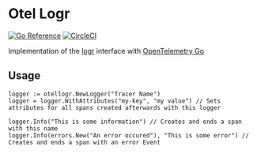 # Otel Logr
[![Go Reference](https://pkg.go.dev/badge/github.com/dmathieu/otel-logr.svg)](https://pkg.go.dev/github.com/dmathieu/otel-logr)
[![CircleCI](https://circleci.com/gh/dmathieu/otel-logr.svg?style=svg)](https://app.circleci.com/pipelines/github/dmathieu/otel-logr)

Implementation of the [logr](https://github.com/go-logr/logr) interface with [OpenTelemetry Go](https://github.com/open-telemetry/opentelemetry-go)

## Usage

```golang
logger := otellogr.NewLogger("Tracer Name")
logger = logger.WithAttributes("my-key", "my value") // Sets attributes for all spans created afterwards with this logger

logger.Info("This is some information") // Creates and ends a span with this name
logger.Info(errors.New("An error occured"), "This is some error") // Creates and ends a span with an error Event
```

